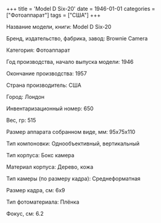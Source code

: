 +++
title = 'Model D Six-20'
date = 1946-01-01
categories = ["Фотоаппарат"]
tags = ["США"]
+++

Название модели, книги: Model D Six-20

Бренд, издательство, фабрика, завод: Brownie Camera

Категория: Фотоаппарат

Год производства, начало выпуска модели: 1946

Окончание производства: 1957

Страна производитель: США

Город: Лондон

Инвентаризационный номер: 650

Вес, гр: 515

Размер аппарата  собранном виде, мм: 95х75х110

Тип компоновки: Однообъективный, вертикальный

Тип корпуса: Бокс камера

Материал корпуса: Дерево, кожа

Тип камеры (по размеру кадра): Среднеформатная

Размер кадра, см: 6x9

Тип фотоматериала: Плёнка

Фокус, см: 6.2

